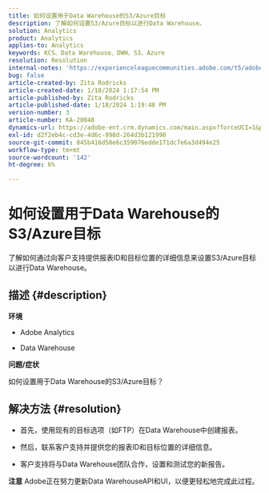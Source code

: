 ```yaml
---
title: 如何设置用于Data Warehouse的S3/Azure目标
description: 了解如何设置S3/Azure目标以进行Data Warehouse。
solution: Analytics
product: Analytics
applies-to: Analytics
keywords: KCS、Data Warehouse、DWH、S3、Azure
resolution: Resolution
internal-notes: 'https://experienceleaguecommunities.adobe.com/t5/adobe-analytics-ideas/amazon-s3-support-for-data-warehouse/idi-p/341037  Azure example: https://jira.corp.adobe.com/browse/AN-259530  S3 example: https://jira.corp.adobe.com/browse/AN-294769'
bug: false
article-created-by: Zita Rodricks
article-created-date: 1/18/2024 1:17:54 PM
article-published-by: Zita Rodricks
article-published-date: 1/18/2024 1:19:48 PM
version-number: 3
article-number: KA-20048
dynamics-url: https://adobe-ent.crm.dynamics.com/main.aspx?forceUCI=1&pagetype=entityrecord&etn=knowledgearticle&id=cf6b0afa-03b6-ee11-a569-6045bd0065f9
exl-id: d2f2eb4c-cd3e-4d6c-998d-264d3b121990
source-git-commit: 845b416d58e6c359076edde171dc7e6a3d494e25
workflow-type: tm+mt
source-wordcount: '142'
ht-degree: 6%

---
```


# 如何设置用于Data Warehouse的S3/Azure目标


了解如何通过向客户支持提供报表ID和目标位置的详细信息来设置S3/Azure目标以进行Data Warehouse。

## 描述 {#description}


<b>环境</b>

- Adobe Analytics

- Data Warehouse

<b>问题/症状</b>

如何设置用于Data Warehouse的S3/Azure目标？


## 解决方法 {#resolution}


- 首先，使用现有的目标选项（如FTP）在Data Warehouse中创建报表。

- 然后，联系客户支持并提供您的报表ID和目标位置的详细信息。

- 客户支持将与Data Warehouse团队合作，设置和测试您的新报告。

<b>注意</b>
Adobe正在努力更新Data WarehouseAPI和UI，以便更轻松地完成此过程。
